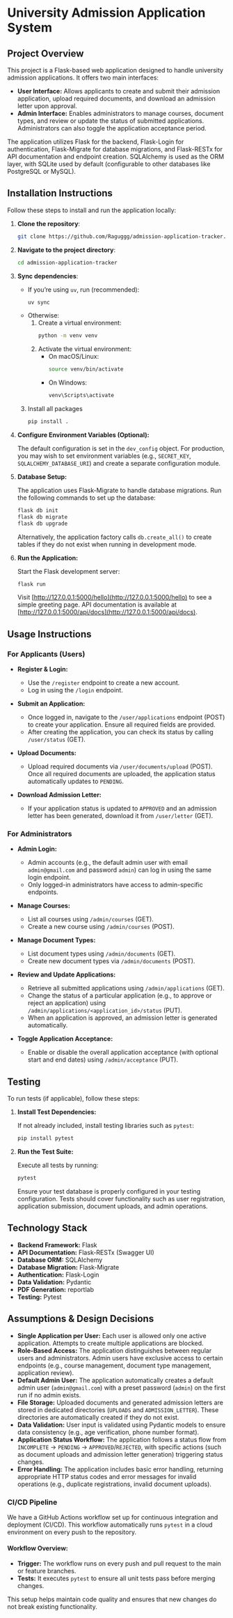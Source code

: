 # University Admission Application System

## Project Overview

This project is a Flask-based web application designed to handle university admission applications. It offers two main interfaces:

- **User Interface:** Allows applicants to create and submit their admission application, upload required documents, and download an admission letter upon approval.
- **Admin Interface:** Enables administrators to manage courses, document types, and review or update the status of submitted applications. Administrators can also toggle the application acceptance period.

The application utilizes Flask for the backend, Flask-Login for authentication, Flask-Migrate for database migrations, and Flask-RESTx for API documentation and endpoint creation. SQLAlchemy is used as the ORM layer, with SQLite used by default (configurable to other databases like PostgreSQL or MySQL).

## Installation Instructions

Follow these steps to install and run the application locally:

1. **Clone the repository**:
   ```bash
   git clone https://github.com/Raguggg/admission-application-tracker.git
   ```
2. **Navigate to the project directory**:
   ```bash
   cd admission-application-tracker
   ```
3. **Sync dependencies**:
   - If you’re using `uv`, run (recommended):
     ```bash
     uv sync
     ```
   - Otherwise:
     1. Create a virtual environment:
        ```bash
        python -m venv venv
        ```
     2. Activate the virtual environment:
        - On macOS/Linux:
          ```bash
          source venv/bin/activate
          ```
        - On Windows:
          ```bash
          venv\Scripts\activate
          ```
    3. Install all packages
        ```bash
        pip install .
        ```

4. **Configure Environment Variables (Optional):**

   The default configuration is set in the `dev_config` object. For production, you may wish to set environment variables (e.g., `SECRET_KEY`, `SQLALCHEMY_DATABASE_URI`) and create a separate configuration module.

5. **Database Setup:**

   The application uses Flask-Migrate to handle database migrations. Run the following commands to set up the database:

   ```bash
   flask db init
   flask db migrate
   flask db upgrade
   ```

   Alternatively, the application factory calls `db.create_all()` to create tables if they do not exist when running in development mode.

6. **Run the Application:**

   Start the Flask development server:

   ```bash
   flask run
   ```

   Visit [http://127.0.0.1:5000/hello](http://127.0.0.1:5000/hello) to see a simple greeting page. API documentation is available at [http://127.0.0.1:5000/api/docs](http://127.0.0.1:5000/api/docs).

## Usage Instructions

### For Applicants (Users)

- **Register & Login:**
  - Use the `/register` endpoint to create a new account.
  - Log in using the `/login` endpoint.

- **Submit an Application:**
  - Once logged in, navigate to the `/user/applications` endpoint (POST) to create your application. Ensure all required fields are provided.
  - After creating the application, you can check its status by calling `/user/status` (GET).

- **Upload Documents:**
  - Upload required documents via `/user/documents/upload` (POST). Once all required documents are uploaded, the application status automatically updates to `PENDING`.

- **Download Admission Letter:**
  - If your application status is updated to `APPROVED` and an admission letter has been generated, download it from `/user/letter` (GET).

### For Administrators

- **Admin Login:**
  - Admin accounts (e.g., the default admin user with email `admin@gmail.com` and password `admin`) can log in using the same login endpoint.
  - Only logged-in administrators have access to admin-specific endpoints.

- **Manage Courses:**
  - List all courses using `/admin/courses` (GET).
  - Create a new course using `/admin/courses` (POST).

- **Manage Document Types:**
  - List document types using `/admin/documents` (GET).
  - Create new document types via `/admin/documents` (POST).

- **Review and Update Applications:**
  - Retrieve all submitted applications using `/admin/applications` (GET).
  - Change the status of a particular application (e.g., to approve or reject an application) using `/admin/applications/<application_id>/status` (PUT).
  - When an application is approved, an admission letter is generated automatically.

- **Toggle Application Acceptance:**
  - Enable or disable the overall application acceptance (with optional start and end dates) using `/admin/acceptance` (PUT).

## Testing

To run tests (if applicable), follow these steps:

1. **Install Test Dependencies:**

   If not already included, install testing libraries such as `pytest`:

   ```bash
   pip install pytest
   ```

2. **Run the Test Suite:**

   Execute all tests by running:

   ```bash
   pytest
   ```

   Ensure your test database is properly configured in your testing configuration. Tests should cover functionality such as user registration, application submission, document uploads, and admin operations.

## Technology Stack

- **Backend Framework:** Flask
- **API Documentation:** Flask-RESTx (Swagger UI)
- **Database ORM:** SQLAlchemy
- **Database Migration:** Flask-Migrate
- **Authentication:** Flask-Login
- **Data Validation:** Pydantic
- **PDF Generation:** reportlab
- **Testing:** Pytest

## Assumptions & Design Decisions

- **Single Application per User:** Each user is allowed only one active application. Attempts to create multiple applications are blocked.
- **Role-Based Access:** The application distinguishes between regular users and administrators. Admin users have exclusive access to certain endpoints (e.g., course management, document type management, application review).
- **Default Admin User:** The application automatically creates a default admin user (`admin@gmail.com`) with a preset password (`admin`) on the first run if no admin exists.
- **File Storage:** Uploaded documents and generated admission letters are stored in dedicated directories (`UPLOADS` and `ADMISSION_LETTER`). These directories are automatically created if they do not exist.
- **Data Validation:** User input is validated using Pydantic models to ensure data consistency (e.g., age verification, phone number format).
- **Application Status Workflow:** The application follows a status flow from `INCOMPLETE` → `PENDING` → `APPROVED`/`REJECTED`, with specific actions (such as document uploads and admission letter generation) triggering status changes.
- **Error Handling:** The application includes basic error handling, returning appropriate HTTP status codes and error messages for invalid operations (e.g., duplicate registrations, invalid document uploads).


### CI/CD Pipeline

We have a GitHub Actions workflow set up for continuous integration and deployment (CI/CD). This workflow automatically runs `pytest` in a cloud environment on every push to the repository.  

#### Workflow Overview:
- **Trigger:** The workflow runs on every push and pull request to the main or feature branches.  
- **Tests:** It executes `pytest` to ensure all unit tests pass before merging changes.   

This setup helps maintain code quality and ensures that new changes do not break existing functionality.

